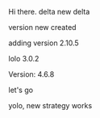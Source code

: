 Hi there.
delta
new delta

version new created

adding version 2.10.5

lolo 3.0.2

Version: 4.6.8

let's go

yolo, new strategy works